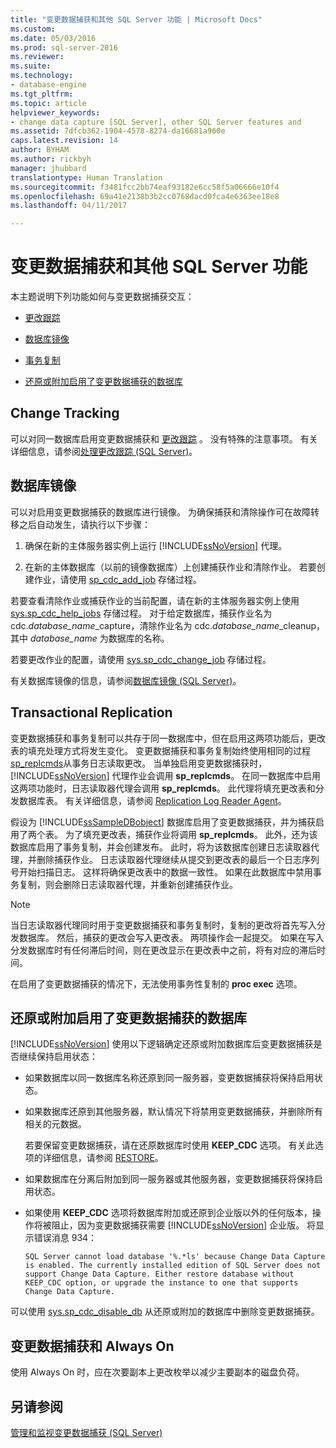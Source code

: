 ```yaml
---
title: "变更数据捕获和其他 SQL Server 功能 | Microsoft Docs"
ms.custom: 
ms.date: 05/03/2016
ms.prod: sql-server-2016
ms.reviewer: 
ms.suite: 
ms.technology:
- database-engine
ms.tgt_pltfrm: 
ms.topic: article
helpviewer_keywords:
- change data capture [SQL Server], other SQL Server features and
ms.assetid: 7dfcb362-1904-4578-8274-da16681a960e
caps.latest.revision: 14
author: BYHAM
ms.author: rickbyh
manager: jhubbard
translationtype: Human Translation
ms.sourcegitcommit: f3481fcc2bb74eaf93182e6cc58f5a06666e10f4
ms.openlocfilehash: 69a41e2138b3b2cc0768dacd0fca4e6363ee18e8
ms.lasthandoff: 04/11/2017

---
```

# <a name="change-data-capture-and-other-sql-server-features"></a>变更数据捕获和其他 SQL Server 功能
  本主题说明下列功能如何与变更数据捕获交互：  
  
-   [更改跟踪](#ChangeTracking)  
  
-   [数据库镜像](#DatabaseMirroring)  
  
-   [事务复制](#TransReplication)  
  
-   [还原或附加启用了变更数据捕获的数据库](#RestoreOrAttach)  
  
##  <a name="ChangeTracking"></a> Change Tracking  
 可以对同一数据库启用变更数据捕获和 [更改跟踪](../../relational-databases/track-changes/about-change-tracking-sql-server.md) 。 没有特殊的注意事项。 有关详细信息，请参阅[处理更改跟踪 (SQL Server)](../../relational-databases/track-changes/work-with-change-tracking-sql-server.md)。  
  
##  <a name="DatabaseMirroring"></a> 数据库镜像  
 可以对启用变更数据捕获的数据库进行镜像。 为确保捕获和清除操作可在故障转移之后自动发生，请执行以下步骤：  
  
1.  确保在新的主体服务器实例上运行 [!INCLUDE[ssNoVersion](../../includes/ssnoversion-md.md)] 代理。  
  
2.  在新的主体数据库（以前的镜像数据库）上创建捕获作业和清除作业。 若要创建作业，请使用 [sp_cdc_add_job](../../relational-databases/system-stored-procedures/sys-sp-cdc-add-job-transact-sql.md) 存储过程。  
  
 若要查看清除作业或捕获作业的当前配置，请在新的主体服务器实例上使用 [sys.sp_cdc_help_jobs](../../relational-databases/system-stored-procedures/sys-sp-cdc-help-jobs-transact-sql.md) 存储过程。 对于给定数据库，捕获作业名为 cdc.*database_name*_capture，清除作业名为 cdc.*database_name*_cleanup，其中 *database_name* 为数据库的名称。  
  
 若要更改作业的配置，请使用 [sys.sp_cdc_change_job](../../relational-databases/system-stored-procedures/sys-sp-cdc-change-job-transact-sql.md) 存储过程。  
  
 有关数据库镜像的信息，请参阅[数据库镜像 (SQL Server)](../../database-engine/database-mirroring/database-mirroring-sql-server.md)。  
  
##  <a name="TransReplication"></a> Transactional Replication  
 变更数据捕获和事务复制可以共存于同一数据库中，但在启用这两项功能后，更改表的填充处理方式将发生变化。 变更数据捕获和事务复制始终使用相同的过程 [sp_replcmds](../../relational-databases/system-stored-procedures/sp-replcmds-transact-sql.md)从事务日志读取更改。 当单独启用变更数据捕获时， [!INCLUDE[ssNoVersion](../../includes/ssnoversion-md.md)] 代理作业会调用 **sp_replcmds**。 在同一数据库中启用这两项功能时，日志读取器代理会调用 **sp_replcmds**。 此代理将填充更改表和分发数据库表。 有关详细信息，请参阅 [Replication Log Reader Agent](../../relational-databases/replication/agents/replication-log-reader-agent.md)。  
  
 假设为 [!INCLUDE[ssSampleDBobject](../../includes/sssampledbobject-md.md)] 数据库启用了变更数据捕获，并为捕获启用了两个表。 为了填充更改表，捕获作业将调用 **sp_replcmds**。 此外，还为该数据库启用了事务复制，并会创建发布。 此时，将为该数据库创建日志读取器代理，并删除捕获作业。 日志读取器代理继续从提交到更改表的最后一个日志序列号开始扫描日志。 这样将确保更改表中的数据一致性。 如果在此数据库中禁用事务复制，则会删除日志读取器代理，并重新创建捕获作业。  
  
> [!NOTE]  
>  当日志读取器代理同时用于变更数据捕获和事务复制时，复制的更改将首先写入分发数据库。 然后，捕获的更改会写入更改表。 两项操作会一起提交。 如果在写入分发数据库时有任何滞后时间，则在更改显示在更改表中之前，将有对应的滞后时间。  
  
 在启用了变更数据捕获的情况下，无法使用事务性复制的 **proc exec** 选项。  
  
##  <a name="RestoreOrAttach"></a> 还原或附加启用了变更数据捕获的数据库  
 [!INCLUDE[ssNoVersion](../../includes/ssnoversion-md.md)] 使用以下逻辑确定还原或附加数据库后变更数据捕获是否继续保持启用状态：  
  
-   如果数据库以同一数据库名称还原到同一服务器，变更数据捕获将保持启用状态。  
  
-   如果数据库还原到其他服务器，默认情况下将禁用变更数据捕获，并删除所有相关的元数据。  
  
     若要保留变更数据捕获，请在还原数据库时使用 **KEEP_CDC** 选项。 有关此选项的详细信息，请参阅 [RESTORE](../../t-sql/statements/restore-statements-transact-sql.md)。  
  
-   如果数据库在分离后附加到同一服务器或其他服务器，变更数据捕获将保持启用状态。  
  
-   如果使用 **KEEP_CDC** 选项将数据库附加或还原到企业版以外的任何版本，操作将被阻止，因为变更数据捕获需要 [!INCLUDE[ssNoVersion](../../includes/ssnoversion-md.md)] 企业版。 将显示错误消息 934：  
  
     `SQL Server cannot load database '%.*ls' because Change Data Capture is enabled. The currently installed edition of SQL Server does not support Change Data Capture. Either restore database without KEEP_CDC option, or upgrade the instance to one that supports Change Data Capture.`  
  
 可以使用 [sys.sp_cdc_disable_db](../../relational-databases/system-stored-procedures/sys-sp-cdc-disable-db-transact-sql.md) 从还原或附加的数据库中删除变更数据捕获。  
  
## <a name="change-data-capture-and-always-on"></a>变更数据捕获和 Always On  
 使用 Always On 时，应在次要副本上更改枚举以减少主要副本的磁盘负荷。  
  
## <a name="see-also"></a>另请参阅  
 [管理和监视变更数据捕获 (SQL Server)](../../relational-databases/track-changes/administer-and-monitor-change-data-capture-sql-server.md)  
  
  

